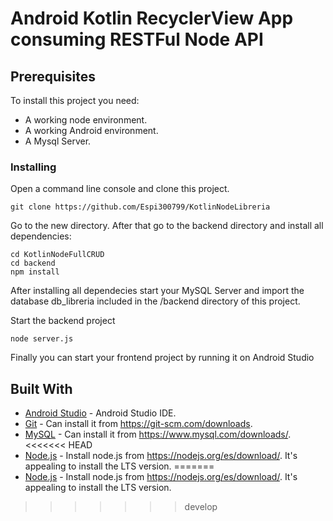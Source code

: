 # Android Kotlin RecyclerView App consuming RESTFul Node API
## Prerequisites

To install this project you need:
* A working node environment.
* A working Android environment.
* A Mysql Server.

### Installing

Open a command line console and clone this project.

```
git clone https://github.com/Espi300799/KotlinNodeLibreria
```

Go to the new directory. After that go to the backend directory and install all dependencies:

```
cd KotlinNodeFullCRUD
cd backend
npm install
```

After installing all dependecies start your MySQL Server and import the database db_libreria included in the /backend directory of this project.

Start the backend project

```
node server.js
```

Finally you can start your frontend project by running it on Android Studio

## Built With

* [Android Studio](https://developer.android.com/studio?hl=es) - Android Studio IDE.
* [Git](https://git-scm.com) - Can install it from https://git-scm.com/downloads.
* [MySQL](https://www.mysql.com) - Can install it from https://www.mysql.com/downloads/.
<<<<<<< HEAD
* [Node.js](https://nodejs.org) - Install node.js from https://nodejs.org/es/download/. It's appealing to install the LTS version.
=======
* [Node.js](https://nodejs.org) - Install node.js from https://nodejs.org/es/download/. It's appealing to install the LTS version.
>>>>>>> develop
